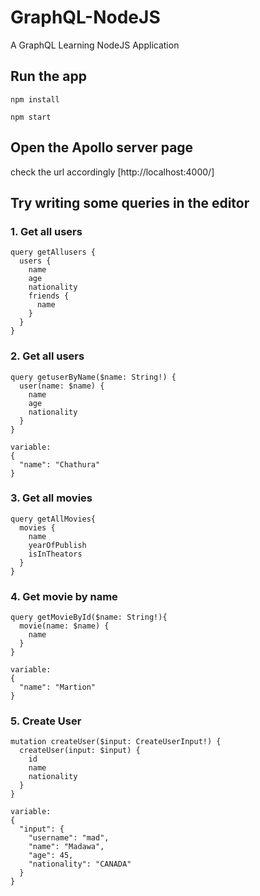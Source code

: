 # GraphQL-NodeJS
A GraphQL Learning NodeJS Application

## Run the app
``` npm install ```

``` npm start ```

## Open the Apollo server page
check the url accordingly
[http://localhost:4000/]

## Try writing some queries in the editor

### 1. Get all users
```
query getAllusers {
  users {
    name
    age
    nationality
    friends {
      name
    }
  }
}
```

### 2. Get all users
```
query getuserByName($name: String!) {
  user(name: $name) {
    name
    age
    nationality
  }
}

variable:
{
  "name": "Chathura"
}
```

### 3. Get all movies
```
query getAllMovies{
  movies {
    name
    yearOfPublish
    isInTheators
  }
}
```
### 4. Get movie by name
```
query getMovieById($name: String!){
  movie(name: $name) {
    name
  }
}

variable:
{
  "name": "Martion"
}
```

### 5. Create User
```
mutation createUser($input: CreateUserInput!) {
  createUser(input: $input) {
    id
    name
    nationality
  }
}

variable:
{
  "input": {
    "username": "mad",
    "name": "Madawa",
    "age": 45,
    "nationality": "CANADA"
  }
}
```